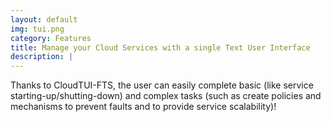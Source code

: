 ```yaml
---
layout: default
img: tui.png
category: Features
title: Manage your Cloud Services with a single Text User Interface
description: |
---
```

  Thanks to CloudTUI-FTS, the user can easily complete basic  (like service starting-up/shutting-down) and complex tasks (such as create policies and mechanisms to prevent faults and to provide service scalability)!
